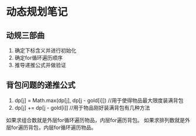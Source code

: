 # 动态规划笔记

## 动规三部曲

1. 确定下标含义并进行初始化
2. 确定for循环遍历顺序
3. 推导递推公式并做验证

## 背包问题的递推公式

1. dp[j] = Math.max(dp[j], dp[j - gold[i]]) //用于使得物品最大限度装满背包
2. dp[j] += dp[j - gold[i]] //用于物品刚好装满背包有几种方法

如果求组合数就是外层for循环遍历物品，内层for遍历背包。
如果求排列数就是外层for遍历背包，内层for循环遍历物品。
